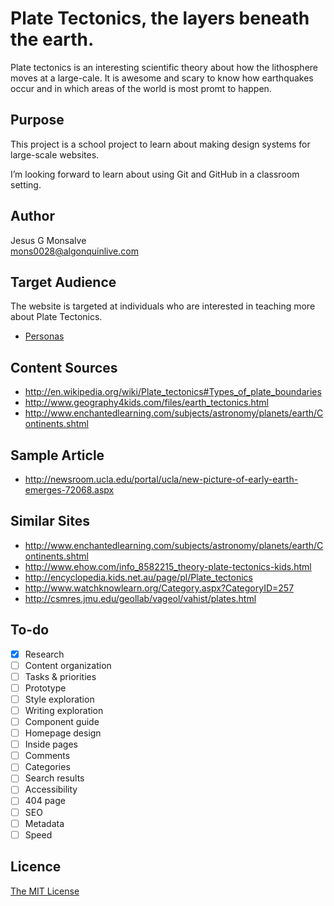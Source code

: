 # Plate Tectonics, the layers beneath the earth.

Plate tectonics is an interesting scientific theory about how the lithosphere moves at a large-cale. It is awesome and scary to know how earthquakes occur and in which areas of the world is most promt to happen. 

## Purpose

This project is a school project to learn about making design systems for large-scale websites.

I’m looking forward to learn about using Git and GitHub in a classroom setting.

## Author

Jesus G Monsalve	
[mons0028@algonquinlive.com](mailto:mons0028@algonquinlive.com)	

## Target Audience

The website is targeted at individuals who are interested in teaching more about Plate Tectonics.

- [Personas](Personas.md)

## Content Sources

- <http://en.wikipedia.org/wiki/Plate_tectonics#Types_of_plate_boundaries>
- <http://www.geography4kids.com/files/earth_tectonics.html>
- <http://www.enchantedlearning.com/subjects/astronomy/planets/earth/Continents.shtml>

## Sample Article 

- <http://newsroom.ucla.edu/portal/ucla/new-picture-of-early-earth-emerges-72068.aspx>

## Similar Sites

- <http://www.enchantedlearning.com/subjects/astronomy/planets/earth/Continents.shtml>
- <http://www.ehow.com/info_8582215_theory-plate-tectonics-kids.html>
- <http://encyclopedia.kids.net.au/page/pl/Plate_tectonics>
- <http://www.watchknowlearn.org/Category.aspx?CategoryID=257>
- <http://csmres.jmu.edu/geollab/vageol/vahist/plates.html>

## To-do

- [x] Research
- [ ] Content organization
- [ ] Tasks & priorities
- [ ] Prototype
- [ ] Style exploration
- [ ] Writing exploration
- [ ] Component guide
- [ ] Homepage design
- [ ] Inside pages
- [ ] Comments
- [ ] Categories
- [ ] Search results
- [ ] Accessibility
- [ ] 404 page
- [ ] SEO
- [ ] Metadata
- [ ] Speed

## Licence

[The MIT License](LICENSE)